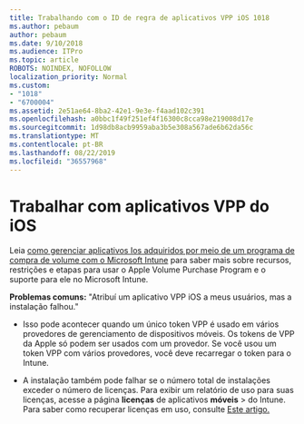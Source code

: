 ```yaml
---
title: Trabalhando com o ID de regra de aplicativos VPP iOS 1018
ms.author: pebaum
author: pebaum
ms.date: 9/10/2018
ms.audience: ITPro
ms.topic: article
ROBOTS: NOINDEX, NOFOLLOW
localization_priority: Normal
ms.custom:
- "1018"
- "6700004"
ms.assetid: 2e51ae64-8ba2-42e1-9e3e-f4aad102c391
ms.openlocfilehash: a0bbc1f49f251ef4f16300c8cca98e219008d17e
ms.sourcegitcommit: 1d98db8acb9959aba3b5e308a567ade6b62da56c
ms.translationtype: MT
ms.contentlocale: pt-BR
ms.lasthandoff: 08/22/2019
ms.locfileid: "36557968"
---
```

# <a name="working-with-ios-vpp-applications"></a>Trabalhar com aplicativos VPP do iOS

Leia [como gerenciar aplicativos Ios adquiridos por meio de um programa de compra de volume com o Microsoft Intune](https://docs.microsoft.com/intune/vpp-apps-ios) para saber mais sobre recursos, restrições e etapas para usar o Apple Volume Purchase Program e o suporte para ele no Microsoft Intune.
  
 **Problemas comuns:** "Atribuí um aplicativo VPP iOS a meus usuários, mas a instalação falhou."
  
- Isso pode acontecer quando um único token VPP é usado em vários provedores de gerenciamento de dispositivos móveis. Os tokens de VPP da Apple só podem ser usados com um provedor. Se você usou um token VPP com vários provedores, você deve recarregar o token para o Intune.

- A instalação também pode falhar se o número total de instalações exceder o número de licenças. Para exibir um relatório de uso para suas licenças, acesse a página **licenças** de aplicativos **móveis** \> do Intune. Para saber como recuperar licenças em uso, consulte [Este artigo.](https://docs.microsoft.com/intune/vpp-apps-ios#revoking-app-licenses-and-deleting-tokens)
